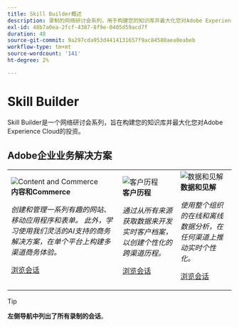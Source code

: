 ```yaml
---
title: Skill Builder概述
description: 录制的网络研讨会系列，用于构建您的知识库并最大化您对Adobe Experience Cloud的投资。
exl-id: 48b7a0ea-2fcf-4387-8f9e-0405d59acd7f
duration: 48
source-git-commit: 9a297cda953d4414131657f9ac84580aea0eabeb
workflow-type: tm+mt
source-wordcount: '141'
ht-degree: 2%

---
```


# Skill Builder

Skill Builder是一个网络研讨会系列，旨在构建您的知识库并最大化您对Adobe Experience Cloud的投资。

## Adobe企业业务解决方案

<table>
<tr>
  <td>
    <img alt="Content and Commerce" src="assets/commerce.png" />
    <div>
      <strong>内容和Commerce</strong>
    </div>
    <p>
    <em>创建和管理一系列有趣的网站、移动应用程序和表单。 此外，学习使用我们灵活的AI支持的商务解决方案，在单个平台上构建多渠道商务体验。</em>
    <p>
    <a href="https://experienceleague.adobe.com/docs/events/skill-builder-recordings/content-and-commerce/overview.html?lang=zh-Hans" class="spectrum-Button spectrum-Button--outline spectrum-Button--primary spectrum-Button--sizeM">
      <span class="spectrum-Button-label has-no-wrap has-text-weight-bold">浏览会话</span>
    </a>
  </td>
  <td>
    <img alt="客户历程" src="assets/customer-journey.png" />
    <div>
      <strong>客户历程</strong>
    </div>
    <p>
    <em>通过从所有来源获取数据来开发实时客户档案，以创建个性化的跨渠道历程。</em>
    <p>
    <a href="https://experienceleague.adobe.com/docs/events/skill-builder-recordings/customer-journeys/overview.html?lang=zh-Hans" class="spectrum-Button spectrum-Button--outline spectrum-Button--primary spectrum-Button--sizeM">
      <span class="spectrum-Button-label has-no-wrap has-text-weight-bold">浏览会话</span>
    </a>
  </td>
  <td>
    <img alt="数据和见解" src="assets/data-insights.png" />
    <div>
      <strong>数据和见解</strong>
    </div>
    <p>
    <em>使用整个组织的在线和离线数据分析，在任何渠道上推动实时个性化。</em>
    <p>
    <a href="https://experienceleague.adobe.com/docs/events/skill-builder-recordings/data-and-insights/overview.html?lang=zh-Hans" class="spectrum-Button spectrum-Button--outline spectrum-Button--primary spectrum-Button--sizeM">
      <span class="spectrum-Button-label has-no-wrap has-text-weight-bold">浏览会话</span>
    </a>
  </td>  
</tr>
</table>

>[!TIP]
>
>**左侧导航中列出了所有录制的会话**。
